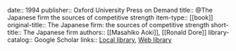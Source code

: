 date:: 1994
publisher:: Oxford University Press on Demand
title:: @The Japanese firm the sources of competitive strength
item-type:: [[book]]
original-title:: The Japanese firm: the sources of competitive strength
short-title:: The Japanese firm
authors:: [[Masahiko Aoki]], [[Ronald Dore]]
library-catalog:: Google Scholar
links:: [Local library](zotero://select/library/items/TVFDKKLC), [Web library](https://www.zotero.org/users/6520516/items/TVFDKKLC)
